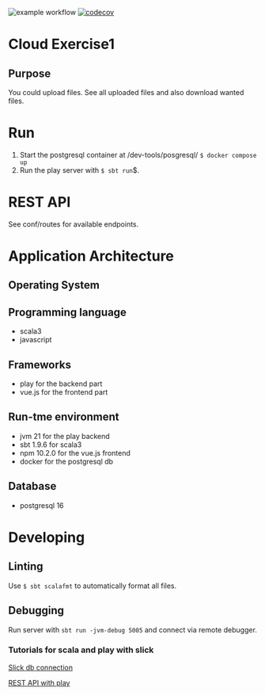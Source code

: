 ![example workflow](https://github.com/MartinLei/MSI_CLOUD/actions/workflows/qualityCheck.yml/badge.svg?branch=main)
[![codecov](https://codecov.io/gh/MartinLei/MSI_CLOUD/graph/badge.svg?token=07VSS5XNWE)](https://codecov.io/gh/MartinLei/MSI_CLOUD)

# Cloud Exercise1

## Purpose

You could upload files. See all uploaded files and also download wanted files.

# Run

1. Start the postgresql container at /dev-tools/posgresql/ ```$ docker compose up```
2. Run the play server with ```$ sbt run```$.

# REST API

See conf/routes for available endpoints.

# Application Architecture

## Operating System

## Programming language

- scala3
- javascript

## Frameworks
- play for the backend part
- vue.js for the frontend part

## Run-tme environment
- jvm 21 for the play backend
- sbt 1.9.6 for scala3
- npm 10.2.0 for the vue.js frontend
- docker for the postgresql db

## Database

- postgresql 16 

# Developing

## Linting

Use ```$ sbt scalafmt``` to automatically format all files.

## Debugging

Run server with ```sbt run -jvm-debug 5005``` and connect via remote debugger.

### Tutorials for scala and play with slick

[Slick db connection](https://blog.rockthejvm.com/slick/)

[REST API with play](https://blog.rockthejvm.com/play-framework-http-api-tutorial/)


